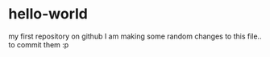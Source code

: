 # hello-world
my first repository on github
I am making some random changes to this file.. to commit them :p
